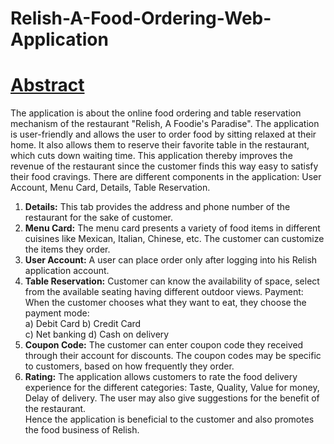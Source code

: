 # Relish-A-Food-Ordering-Web-Application  
# <u>Abstract</u>
The application is about the online food ordering and table reservation mechanism of the restaurant "Relish, A Foodie's Paradise". The application is user-friendly and allows the user to order food by sitting relaxed at their home. It also allows them to reserve their favorite table in the restaurant, which cuts down waiting time. This application thereby improves the revenue of the restaurant since the customer finds this way easy to satisfy their food cravings.
There are different components in the application: User Account, Menu Card, Details, Table Reservation.
1) <b>Details:</b> This tab provides the address and phone number of the restaurant for the sake of customer.  
2) <b>Menu Card:</b> The menu card presents a variety of food items in different cuisines like Mexican, Italian, Chinese, etc. The customer can customize the items they order.    
3) <b>User Account:</b> A user can place order only after logging into his Relish application account.   
4) <b>Table Reservation:</b> Customer can know the availability of space, select from the available seating having different outdoor views.
Payment: When the customer chooses what they want to eat, they choose the payment mode:   
a) Debit Card                                                                      b) Credit Card  
c) Net banking                                                                    d) Cash on delivery      
5) <b>Coupon Code:</b> The customer can enter coupon code they received through their account for discounts. The coupon codes may be specific to customers, based on how frequently they order.    
6) <b>Rating:</b> The application allows customers to rate the food delivery experience for the different categories: Taste, Quality, Value for money, Delay of delivery. The user may also give suggestions for the benefit of the restaurant.  
Hence the application is beneficial to the customer and also promotes the food business of Relish.



